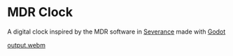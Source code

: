 
# MDR Clock

A digital clock inspired by the MDR software in [Severance](https://tv.apple.com/gb/show/severance) made with [Godot](https://godotengine.org/)

[output.webm](https://github.com/user-attachments/assets/3066835e-4bd1-410b-adbf-9e960790e6c3)

